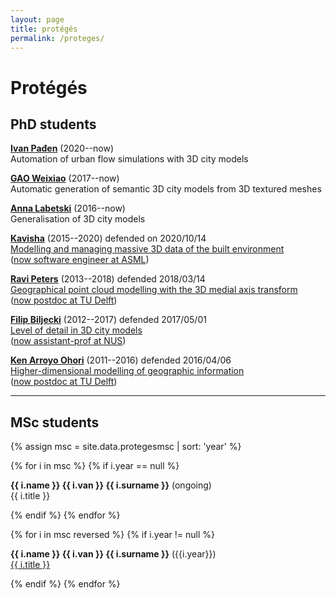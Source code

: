 ```yaml
---
layout: page
title: protégés
permalink: /proteges/
---
```


# Protégés


## PhD students

[**Ivan Pađen**](https://3d.bk.tudelft.nl/ipaden/) (2020--now)<br>
Automation of urban flow simulations with 3D city models

[**GAO Weixiao**](https://3d.bk.tudelft.nl/weixiao) (2017--now)<br>
Automatic generation of semantic 3D city models from 3D textured meshes

[**Anna Labetski**](https://3d.bk.tudelft.nl/alabetski) (2016--now)<br>
Generalisation of 3D city models

[**Kavisha**](https://3d.bk.tudelft.nl/kavisha) (2015--2020)
<span class="label label">defended on 2020/10/14</span><br>
[Modelling and managing massive 3D data of the built environment](https://doi.org/10.4233/uuid:47218911-c93d-4295-a3de-231d023c1743)<br>
([now software engineer at ASML](https://www.asml.com))

[**Ravi Peters**](http://3d.bk.tudelft.nl/rypeters) (2013--2018)
<span class="label label">defended 2018/03/14</span><br> 
[Geographical point cloud modelling with the 3D medial axis transform](http://dx.doi.org/10.4233/uuid:f3a5f5af-ea54-40ba-8702-e193a087f243)<br>
([now postdoc at TU Delft](https://3d.bk.tudelft.nl/rypeters))

[**Filip Biljecki**](https://filipbiljecki.com/) (2012--2017)
<span class="label label">defended 2017/05/01</span><br> 
[Level of detail in 3D city models](http://doi.org/b463)<br>
([now assistant-prof at NUS](https://filipbiljecki.com/))

[**Ken Arroyo Ohori**](http://3d.bk.tudelft.nl/ken) (2011--2016) 
<span class="label label">defended 2016/04/06</span><br> 
[Higher-dimensional modelling of geographic information](https://3d.bk.tudelft.nl/ken/en/thesis/)<br>
([now postdoc at TU Delft](https://3d.bk.tudelft.nl/ken))

- - -

## MSc students 

{% assign msc = site.data.protegesmsc | sort: 'year' %}

{% for i in msc %}
{% if i.year == null %}

<p><strong>{{ i.name }} {{ i.van }} {{ i.surname }}</strong> (ongoing)<br>{{ i.title }}</p>

{% endif %}
{% endfor %}

{% for i in msc reversed %}
{% if i.year != null %}

<p><strong>{{ i.name }} {{ i.van }} {{ i.surname }}</strong> ({{i.year}})<br><a href="{{ i.url }}">{{ i.title }}</a></p>

{% endif %}
{% endfor %}




  